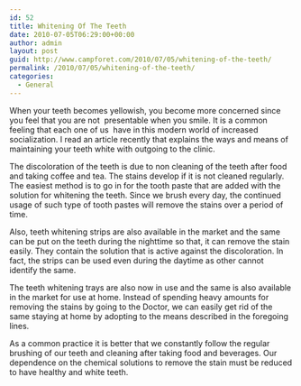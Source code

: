 ```yaml
---
id: 52
title: Whitening Of The Teeth
date: 2010-07-05T06:29:00+00:00
author: admin
layout: post
guid: http://www.campforet.com/2010/07/05/whitening-of-the-teeth/
permalink: /2010/07/05/whitening-of-the-teeth/
categories:
  - General
---
```

When your teeth becomes yellowish, you become more concerned since you feel that you are not  presentable when you smile. It is a common feeling that each one of us  have in this modern world of increased socialization. I read an article recently that explains the ways and means of maintaining your teeth white with outgoing to the clinic.

The discoloration of the teeth is due to non cleaning of the teeth after food and taking coffee and tea. The stains develop if it is not cleaned regularly. The easiest method is to go in for the tooth paste that are added with the solution for whitening the teeth. Since we brush every day, the continued usage of such type of tooth pastes will remove the stains over a period of time.

Also, teeth whitening strips are also available in the market and the same can be put on the teeth during the nighttime so that, it can remove the stain easily. They contain the solution that is active against the discoloration. In fact, the strips can be used even during the daytime as other cannot identify the same.

The teeth whitening trays are also now in use and the same is also available in the market for use at home. Instead of spending heavy amounts for removing the stains by going to the Doctor, we can easily get rid of the same staying at home by adopting to the means described in the foregoing lines.

As a common practice it is better that we constantly follow the regular brushing of our teeth and cleaning after taking food and beverages. Our dependence on the chemical solutions to remove the stain must be reduced to have healthy and white teeth.
